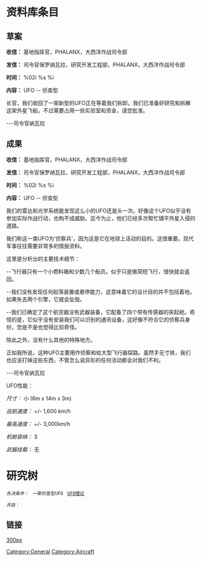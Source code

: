 # 资料库条目

## 草案

**收信：** 基地指挥官，PHALANX，大西洋作战司令部

**发信：** 司令官保罗纳瓦拉，研究开发工程部，PHALANX，大西洋作战司令部

**时间：** %02i %s %i

**内容：** UFO -- 侦查型

长官，我们收回了一架新型的UFO正在等着我们拆卸。我们已准备好研究和拆解这架外星飞船，不过需要占用一些实验室和资金，请您批准。

---司令官纳瓦拉

## 成果

**收信：** 基地指挥官，PHALANX，大西洋作战司令部

**发信：** 司令官保罗纳瓦拉，研究开发工程部，PHALANX，大西洋作战司令部

**时间：** %02i %s %i

**内容：** UFO -- 侦查型

我们的雷达和光学系统能发现这么小的UFO还是头一次。好像这个UFO似乎没有参加实际作战行动，也构不成威胁。迄今为止，他们已经多次帮忙铺平外星入侵的道路。

我们称这一类UFO为'侦察兵'，因为这是它在地球上活动的目的。这很重要。现代军事往往需要非常多的情报资料。

这里是分析出的主要技术细节：

--飞行器只有一个小燃料箱和少数几个船员。似乎只是做简短飞行，很快就会返回。

--我们没有发现任何起落装置或悬停能力，这意味着它的设计目的并不包括着地。如果失去两个引擎，它就会坠毁。

--我们已确定了这个航空器没有武器装备，它配备了四个带有传感器的突起舱。奇怪的是，它似乎没有安装我们可以识别的通讯设备，这好像不符合它的侦察兵身份，您是不是也觉得比较奇怪。

除此之外，没有什么其他的特殊地方。

正如我所说，这种UFO主要用作侦察和给大型飞行器探路。虽然手无寸铁，我们也应该打掉这些东西，不管怎么说异形的任何活动都会对我们不利。

---司令官纳瓦拉

UFO性能：

*尺寸：* 小 (6m x 14m x 3m)

*巡航速度：* +/- 1,600 km/h

*最高速度：* +/- 3,000km/h

*机舱容纳：* 3

*武器挂载：* 无

# 研究树

*`先决条件：`*
` 一架侦查型UFO`
` `[`UFO理论`](研究/UFO理论 "wikilink")`  `

*`开启：`*

## 链接

[300px](image:Ufo_scout.jpg "wikilink")

[Category:General](Category:General "wikilink")
[Category:Aircraft](Category:Aircraft "wikilink")
